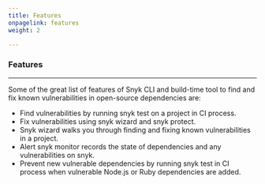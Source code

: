```yaml
---
title: Features
onpagelink: features
weight: 2

---
```


### **Features**
--------

Some of the great list of features of Snyk CLI and build-time tool to find and fix known vulnerabilities in open-source dependencies are:

- Find vulnerabilities by running snyk test on a project in CI process.
- Fix vulnerabilities using snyk wizard and snyk protect.
- Snyk wizard walks you through finding and fixing known vulnerabilities in a project.
- Alert snyk monitor records the state of dependencies and any vulnerabilities on snyk.
- Prevent new vulnerable dependencies by running snyk test in CI process when vulnerable Node.js or Ruby dependencies are added.
 